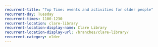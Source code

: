 ```yaml
---
recurrent-title: "Top Time: events and activities for older people"
recurrent-day: Tuesday
recurrent-times: 1100-1230
recurrent-location: clare-library
recurrent-location-display-name: Clare Library
recurrent-location-display-url: /branches/clare-library/
recurrent-category: older
---
```

